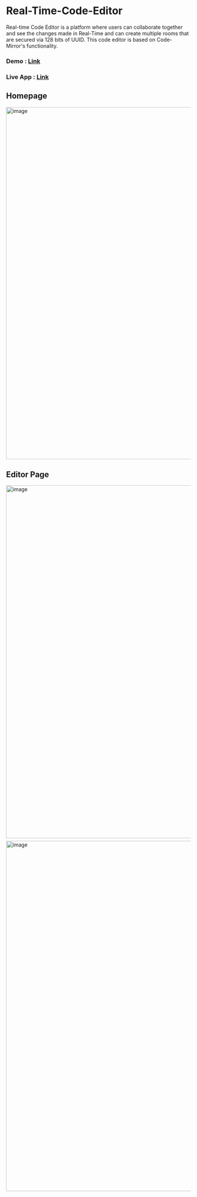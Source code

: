 # Real-Time-Code-Editor
Real-time Code Editor is a platform where users can collaborate together and see the changes made in Real-Time and can create multiple rooms that are secured via 128 bits of UUID. This code editor is based on Code-Mirror's functionality.

### Demo : [Link](https://drive.google.com/file/d/1gzHPKstKHEYqangZCSfCWrURgrnYYOQU/view?usp=drive_link)
### Live App : [Link](https://real-time-code-editor-lemon.vercel.app)

## Homepage
<img width="958" alt="image" src="https://github.com/logic-found/Real-Time-Code-Editor/assets/93260606/a954b709-5e92-498c-b0c0-3b542c861f01">

## Editor Page
<div style="display: flex; flex-direction:column; justify-content: space-between; gap:7px">
<img width="960" alt="image" src="https://github.com/logic-found/Real-Time-Code-Editor/assets/93260606/9f5dd484-53d4-45e1-82cf-ce21b3ba8229">

<img width="953" alt="image" src="https://github.com/logic-found/Real-Time-Code-Editor/assets/93260606/287cbe1d-d7d3-4c5a-9c36-10aa97ff0106">
</div>




